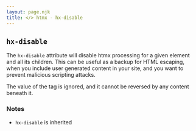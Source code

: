 ```yaml
---
layout: page.njk
title: </> htmx - hx-disable
---
```


## `hx-disable`

The `hx-disable` attribute will disable htmx processing for a given element and all its children.  This can be 
useful as a backup for HTML escaping, when you include user generated content in your site, and you want to 
prevent malicious scripting attacks.

The value of the tag is ignored, and it cannot be reversed by any content beneath it.
 
### Notes

* `hx-disable` is inherited
